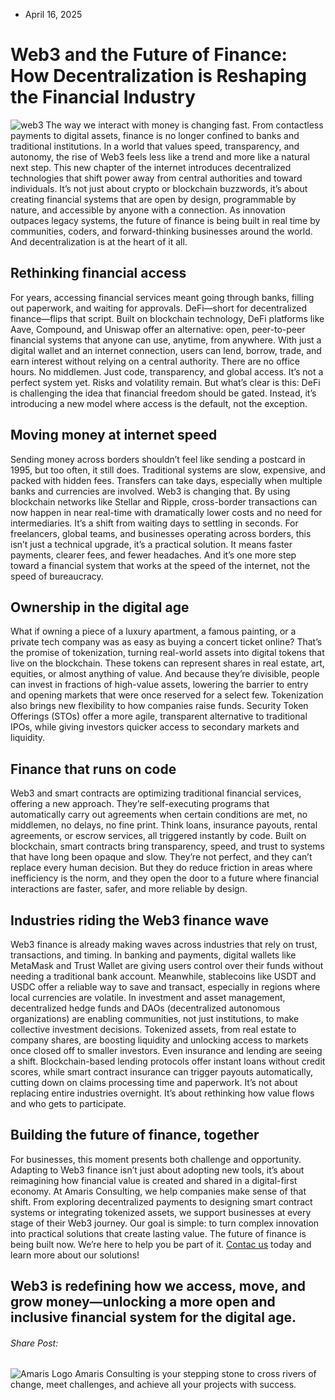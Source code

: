 * April 16, 2025


# Web3 and the Future of Finance: How Decentralization is Reshaping the Financial Industry
![web3](https://amaris.com/wp-content/uploads/2025/04/AdobeStock_1241376573_Editorial_Use_Only-1024x626.avif)
The way we interact with money is changing fast. From contactless payments to digital assets, finance is no longer confined to banks and traditional institutions. In a world that values speed, transparency, and autonomy, the rise of Web3 feels less like a trend and more like a natural next step.
This new chapter of the internet introduces decentralized technologies that shift power away from central authorities and toward individuals. It’s not just about crypto or blockchain buzzwords, it’s about creating financial systems that are open by design, programmable by nature, and accessible by anyone with a connection.
As innovation outpaces legacy systems, the future of finance is being built in real time by communities, coders, and forward-thinking businesses around the world. And decentralization is at the heart of it all.
## **Rethinking financial access**
For years, accessing financial services meant going through banks, filling out paperwork, and waiting for approvals. DeFi—short for decentralized finance—flips that script. Built on blockchain technology, DeFi platforms like Aave, Compound, and Uniswap offer an alternative: open, peer-to-peer financial systems that anyone can use, anytime, from anywhere.
With just a digital wallet and an internet connection, users can lend, borrow, trade, and earn interest without relying on a central authority. There are no office hours. No middlemen. Just code, transparency, and global access.
It’s not a perfect system yet. Risks and volatility remain. But what’s clear is this: DeFi is challenging the idea that financial freedom should be gated. Instead, it’s introducing a new model where access is the default, not the exception.
## **Moving money at internet speed**
Sending money across borders shouldn’t feel like sending a postcard in 1995, but too often, it still does. Traditional systems are slow, expensive, and packed with hidden fees. Transfers can take days, especially when multiple banks and currencies are involved.
Web3 is changing that. By using blockchain networks like Stellar and Ripple, cross-border transactions can now happen in near real-time with dramatically lower costs and no need for intermediaries. It’s a shift from waiting days to settling in seconds.
For freelancers, global teams, and businesses operating across borders, this isn’t just a technical upgrade, it’s a practical solution. It means faster payments, clearer fees, and fewer headaches. And it’s one more step toward a financial system that works at the speed of the internet, not the speed of bureaucracy.
## **Ownership in the digital age**
What if owning a piece of a luxury apartment, a famous painting, or a private tech company was as easy as buying a concert ticket online? That’s the promise of tokenization, turning real-world assets into digital tokens that live on the blockchain.
These tokens can represent shares in real estate, art, equities, or almost anything of value. And because they’re divisible, people can invest in fractions of high-value assets, lowering the barrier to entry and opening markets that were once reserved for a select few.
Tokenization also brings new flexibility to how companies raise funds. Security Token Offerings (STOs) offer a more agile, transparent alternative to traditional IPOs, while giving investors quicker access to secondary markets and liquidity.
## **Finance that runs on code**
Web3 and smart contracts are optimizing traditional financial services, offering a new approach. They’re self-executing programs that automatically carry out agreements when certain conditions are met, no middlemen, no delays, no fine print.
Think loans, insurance payouts, rental agreements, or escrow services, all triggered instantly by code. Built on blockchain, smart contracts bring transparency, speed, and trust to systems that have long been opaque and slow.
They’re not perfect, and they can’t replace every human decision. But they do reduce friction in areas where inefficiency is the norm, and they open the door to a future where financial interactions are faster, safer, and more reliable by design.
## **Industries riding the Web3 finance wave**
Web3 finance is already making waves across industries that rely on trust, transactions, and timing.
In banking and payments, digital wallets like MetaMask and Trust Wallet are giving users control over their funds without needing a traditional bank account. Meanwhile, stablecoins like USDT and USDC offer a reliable way to save and transact, especially in regions where local currencies are volatile.
In investment and asset management, decentralized hedge funds and DAOs (decentralized autonomous organizations) are enabling communities, not just institutions, to make collective investment decisions. Tokenized assets, from real estate to company shares, are boosting liquidity and unlocking access to markets once closed off to smaller investors.
Even insurance and lending are seeing a shift. Blockchain-based lending protocols offer instant loans without credit scores, while smart contract insurance can trigger payouts automatically, cutting down on claims processing time and paperwork.
It’s not about replacing entire industries overnight. It’s about rethinking how value flows and who gets to participate.
## **Building the future of finance, together**
For businesses, this moment presents both challenge and opportunity. Adapting to Web3 finance isn’t just about adopting new tools, it’s about reimagining how financial value is created and shared in a digital-first economy.
At Amaris Consulting, we help companies make sense of that shift. From exploring decentralized payments to designing smart contract systems or integrating tokenized assets, we support businesses at every stage of their Web3 journey. Our goal is simple: to turn complex innovation into practical solutions that create lasting value.
The future of finance is being built now. We’re here to help you be part of it. [Contac us](https://amaris.com/contact-us/) today and learn more about our solutions!
## Web3 is redefining how we access, move, and grow money—unlocking a more open and inclusive financial system for the digital age.
###### Share Post:
![Amaris Logo](https://amaris.com/wp-content/themes/amaris/dist/images/amaris-logo-pink.svg)
Amaris Consulting is your stepping stone to cross rivers of change, meet challenges, and achieve all your projects with success.

